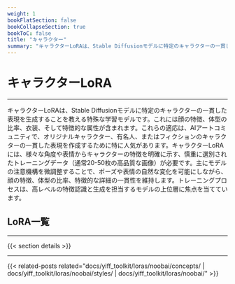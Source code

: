 ```yaml
---
weight: 1
bookFlatSection: false
bookCollapseSection: true
bookToC: false
title: "キャラクター"
summary: "キャラクターLoRAは、Stable Diffusionモデルに特定のキャラクターの一貫した表現を生成することを教える特殊な学習モデルです。これには顔の特徴、体型の比率、衣装、そして特徴的な属性が含まれます。これらの適応は、AIアートコミュニティで、オリジナルキャラクター、有名人、またはフィクションのキャラクターの一貫した表現を作成するために特に人気があります。キャラクターLoRAには、様々な角度や表情からキャラクターの特徴を明確に示す、慎重に選別されたトレーニングデータ（通常20-50枚の高品質な画像）が必要です。主にモデルの注意機構を微調整することで、ポーズや表情の自然な変化を可能にしながら、顔の特徴、体型の比率、特徴的な詳細の一貫性を維持します。トレーニングプロセスは、高レベルの特徴認識と生成を担当するモデルの上位層に焦点を当てています。"
---
```


<!--markdownlint-disable MD025 -->

# キャラクターLoRA

---

キャラクターLoRAは、Stable Diffusionモデルに特定のキャラクターの一貫した表現を生成することを教える特殊な学習モデルです。これには顔の特徴、体型の比率、衣装、そして特徴的な属性が含まれます。これらの適応は、AIアートコミュニティで、オリジナルキャラクター、有名人、またはフィクションのキャラクターの一貫した表現を作成するために特に人気があります。キャラクターLoRAには、様々な角度や表情からキャラクターの特徴を明確に示す、慎重に選別されたトレーニングデータ（通常20-50枚の高品質な画像）が必要です。主にモデルの注意機構を微調整することで、ポーズや表情の自然な変化を可能にしながら、顔の特徴、体型の比率、特徴的な詳細の一貫性を維持します。トレーニングプロセスは、高レベルの特徴認識と生成を担当するモデルの上位層に焦点を当てています。

## LoRA一覧

---

{{< section details >}}

---

<!--
HUGO_SEARCH_EXCLUDE_START
-->
{{< related-posts related="docs/yiff_toolkit/loras/noobai/concepts/ | docs/yiff_toolkit/loras/noobai/styles/ | docs/yiff_toolkit/loras/noobai/" >}}
<!--
HUGO_SEARCH_EXCLUDE_END
-->
